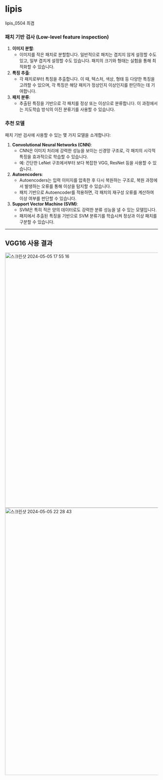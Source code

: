 # lipis
lipis_0504 최겸


### **패치 기반 검사 (Low-level feature inspection)**

1. **이미지 분할**:
    - 이미지를 작은 패치로 분할합니다. 일반적으로 패치는 겹치지 않게 설정할 수도 있고, 일부 겹치게 설정할 수도 있습니다. 패치의 크기와 형태는 실험을 통해 최적화할 수 있습니다.
2. **특징 추출**:
    - 각 패치로부터 특징을 추출합니다. 이 때, 텍스처, 색상, 형태 등 다양한 특징을 고려할 수 있으며, 각 특징은 해당 패치가 정상인지 이상인지를 판단하는 데 기여합니다.
3. **패치 분류**:
    - 추출된 특징을 기반으로 각 패치를 정상 또는 이상으로 분류합니다. 이 과정에서는 지도학습 방식의 이진 분류기를 사용할 수 있습니다.

### **추천 모델**

패치 기반 검사에 사용할 수 있는 몇 가지 모델을 소개합니다:

1. **Convolutional Neural Networks (CNN)**:
    - CNN은 이미지 처리에 강력한 성능을 보이는 신경망 구조로, 각 패치의 시각적 특징을 효과적으로 학습할 수 있습니다.
    - 예: 간단한 LeNet 구조에서부터 보다 복잡한 VGG, ResNet 등을 사용할 수 있습니다.
2. **Autoencoders**:
    - Autoencoders는 입력 이미지를 압축한 후 다시 복원하는 구조로, 복원 과정에서 발생하는 오류를 통해 이상을 탐지할 수 있습니다.
    - 패치 기반으로 Autoencoder를 적용하면, 각 패치의 재구성 오류를 계산하여 이상 여부를 판단할 수 있습니다.
3. **Support Vector Machine (SVM)**:
    - SVM은 특히 적은 양의 데이터로도 강력한 분류 성능을 낼 수 있는 모델입니다.
    - 패치에서 추출된 특징을 기반으로 SVM 분류기를 학습시켜 정상과 이상 패치를 구분할 수 있습니다.

---
## VGG16 사용 결과
<img width="837" alt="스크린샷 2024-05-05 17 55 16" src="https://github.com/KyumChoi/lipis/assets/163367158/1af622b8-962b-4294-b167-6c00b3f81a08">
<img width="877" alt="스크린샷 2024-05-05 22 28 43" src="https://github.com/KyumChoi/lipis/assets/163367158/6b097e67-b2b2-4a01-bdd7-3e157110799e">

